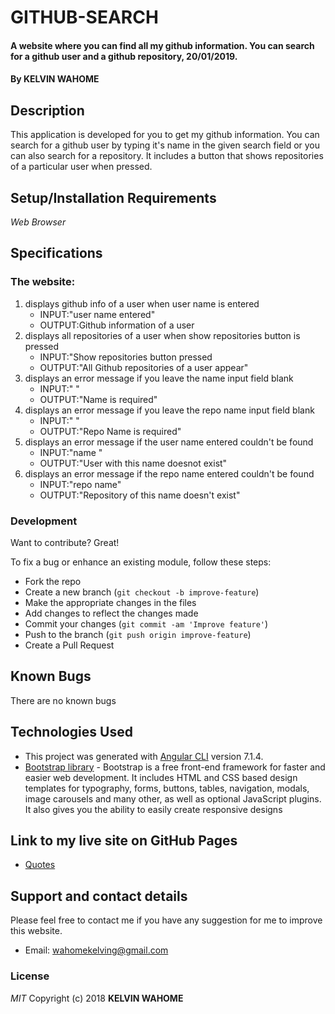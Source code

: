 # GITHUB-SEARCH
#### A website where you can find all my github information. You can search for a github user and a github repository, 20/01/2019.
#### By **KELVIN WAHOME**
## Description
This application is developed for you to get my github information. You can search for a github user by typing it's name in the given search field or you can also search for a repository. It includes a button that shows repositories of a particular user when pressed.
## Setup/Installation Requirements
*Web Browser*
## Specifications
### The website:
1. displays github info of a user when user name is entered
   - INPUT:"user name entered"
   - OUTPUT:Github information of a user
2. displays all repositories of a user when show repositories button is pressed
   - INPUT:"Show repositories button pressed
   - OUTPUT:"All Github repositories of a user appear"
3. displays an error message if you leave the name input field blank
   - INPUT:" "
   - OUTPUT:"Name is required"
4. displays an error message if you leave the repo name input field blank
   - INPUT:" "
   - OUTPUT:"Repo Name is required"
5. displays an error message if the user name entered couldn't be found
   - INPUT:"name "
   - OUTPUT:"User with this name doesnot exist"
6. displays an error message if the repo name entered couldn't be found
   - INPUT:"repo name"
   - OUTPUT:"Repository of this name doesn't exist"

### Development
Want to contribute? Great!

To fix a bug or enhance an existing module, follow these steps:

- Fork the repo
- Create a new branch (`git checkout -b improve-feature`)
- Make the appropriate changes in the files
- Add changes to reflect the changes made
- Commit your changes (`git commit -am 'Improve feature'`)
- Push to the branch (`git push origin improve-feature`)
- Create a Pull Request
## Known Bugs
There are no known bugs
## Technologies Used
- This project was generated with [Angular CLI](https://github.com/angular/angular-cli) version 7.1.4.
- [Bootstrap library](https://www.w3schools.com/bootstrap/bootstrap_get_started.asp) - Bootstrap is a free front-end framework for faster and easier web development. It includes HTML and CSS based design templates for typography, forms, buttons, tables, navigation, modals, image carousels and many other, as well as optional JavaScript plugins. It also gives you the ability to easily create responsive designs

## Link to my live site on GitHub Pages
- [Quotes](https://anumasif.github.io/GitHub-Search/)
## Support and contact details
Please feel free to contact me if you have any suggestion for me to improve this website.
- Email: wahomekelving@gmail.com
### License
*MIT*
Copyright (c) 2018 **KELVIN WAHOME**
